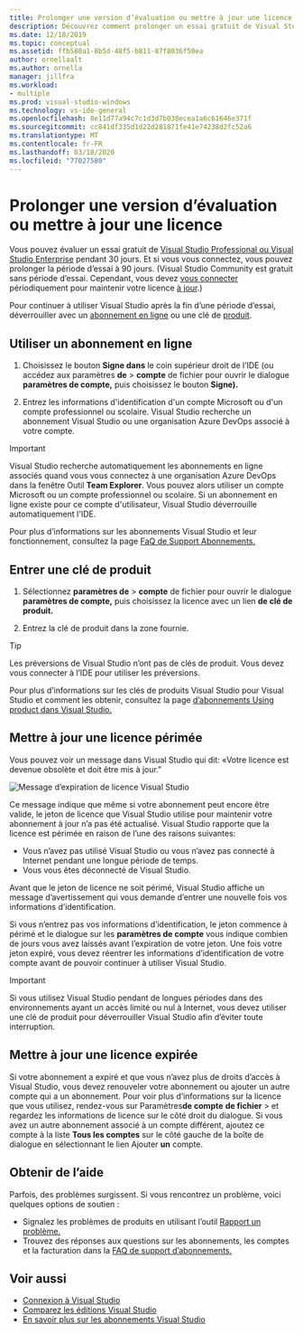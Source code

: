 ```yaml
---
title: Prolonger une version d’évaluation ou mettre à jour une licence
description: Découvrez comment prolonger un essai gratuit de Visual Studio, utilisez un abonnement en ligne ou une clé de produit pour débloquer Visual Studio, et mettez à jour une licence périmée ou expirée.
ms.date: 12/18/2019
ms.topic: conceptual
ms.assetid: ffb580a1-8b5d-48f5-b811-87f8036f50ea
author: ornellaalt
ms.author: ornella
manager: jillfra
ms.workload:
- multiple
ms.prod: visual-studio-windows
ms.technology: vs-ide-general
ms.openlocfilehash: 8e11d77a94c7c1d3d7b038ecea1a6c61646e371f
ms.sourcegitcommit: cc841df335d1d22d281871fe41e74238d2fc52a6
ms.translationtype: MT
ms.contentlocale: fr-FR
ms.lasthandoff: 03/18/2020
ms.locfileid: "77027580"
---
```

# <a name="extend-a-trial-version-or-update-a-license"></a>Prolonger une version d’évaluation ou mettre à jour une licence

Vous pouvez évaluer un essai gratuit de [Visual Studio Professional ou Visual Studio Enterprise](https://visualstudio.microsoft.com/vs/compare/) pendant 30 jours. Et si vous vous connectez, vous pouvez prolonger la période d’essai à 90 jours. (Visual Studio Community est gratuit sans période d’essai. Cependant, vous devez [vous connecter](signing-in-to-visual-studio.md) périodiquement pour maintenir votre licence [à jour](#update-a-stale-license).)

Pour continuer à utiliser Visual Studio après la fin d’une période d’essai, déverrouiller avec un [abonnement en ligne](#use-an-online-subscription) ou une clé de [produit](#enter-a-product-key).

## <a name="use-an-online-subscription"></a>Utiliser un abonnement en ligne

1. Choisissez le bouton **Signe dans** le coin supérieur droit de l’IDE (ou accédez aux paramètres **de** > **compte** de fichier pour ouvrir le dialogue **paramètres de compte,** puis choisissez le bouton **Signe).**

1. Entrez les informations d'identification d'un compte Microsoft ou d'un compte professionnel ou scolaire. Visual Studio recherche un abonnement Visual Studio ou une organisation Azure DevOps associé à votre compte.

> [!IMPORTANT]
> Visual Studio recherche automatiquement les abonnements en ligne associés quand vous vous connectez à une organisation Azure DevOps dans la fenêtre Outil **Team Explorer**. Vous pouvez alors utiliser un compte Microsoft ou un compte professionnel ou scolaire. Si un abonnement en ligne existe pour ce compte d'utilisateur, Visual Studio déverrouille automatiquement l'IDE.

Pour plus d’informations sur les abonnements Visual Studio et leur fonctionnement, consultez la page [FaQ de Support Abonnements.](https://visualstudio.microsoft.com/subscriptions/support/)

## <a name="enter-a-product-key"></a>Entrer une clé de produit

1. Sélectionnez **paramètres de** > **compte** de fichier pour ouvrir le dialogue **paramètres de compte,** puis choisissez la licence avec un lien **de clé de produit.**

1. Entrez la clé de produit dans la zone fournie.

> [!TIP]
> Les préversions de Visual Studio n’ont pas de clés de produit. Vous devez vous connecter à l’IDE pour utiliser les préversions.

Pour plus d’informations sur les clés de produits Visual Studio pour Visual Studio et comment les obtenir, consultez la page [d’abonnements Using product dans Visual Studio.](/visualstudio/subscriptions/product-keys)

## <a name="update-a-stale-license"></a>Mettre à jour une licence périmée

Vous pouvez voir un message dans Visual Studio qui dit: «Votre licence est devenue obsolète et doit être mis à jour."

![Message d’expiration de licence Visual Studio](../ide/media/vs2017_stale-license.png)

Ce message indique que même si votre abonnement peut encore être valide, le jeton de licence que Visual Studio utilise pour maintenir votre abonnement à jour n’a pas été actualisé. Visual Studio rapporte que la licence est périmée en raison de l’une des raisons suivantes:

* Vous n’avez pas utilisé Visual Studio ou vous n’avez pas connecté à Internet pendant une longue période de temps.
* Vous vous êtes déconnecté de Visual Studio.

Avant que le jeton de licence ne soit périmé, Visual Studio affiche un message d’avertissement qui vous demande d’entrer une nouvelle fois vos informations d’identification.

Si vous n’entrez pas vos informations d’identification, le jeton commence à périmé et le dialogue sur les **paramètres de compte** vous indique combien de jours vous avez laissés avant l’expiration de votre jeton. Une fois votre jeton expiré, vous devez réentrer les informations d’identification de votre compte avant de pouvoir continuer à utiliser Visual Studio.

> [!Important]
> Si vous utilisez Visual Studio pendant de longues périodes dans des environnements ayant un accès limité ou nul à Internet, vous devez utiliser une clé de produit pour déverrouiller Visual Studio afin d’éviter toute interruption.

## <a name="update-an-expired-license"></a>Mettre à jour une licence expirée

Si votre abonnement a expiré et que vous n’avez plus de droits d’accès à Visual Studio, vous devez renouveler votre abonnement ou ajouter un autre compte qui a un abonnement. Pour voir plus d’informations sur la licence que vous utilisez, rendez-vous sur Paramètres**de compte** **de fichier** > et regardez les informations de licence sur le côté droit du dialogue. Si vous avez un autre abonnement associé à un compte différent, ajoutez ce compte à la liste **Tous les comptes** sur le côté gauche de la boîte de dialogue en sélectionnant le lien Ajouter **un** compte.

## <a name="get-support"></a>Obtenir de l’aide

Parfois, des problèmes surgissent. Si vous rencontrez un problème, voici quelques options de soutien :

* Signalez les problèmes de produits en utilisant l’outil [Rapport un problème.](how-to-report-a-problem-with-visual-studio.md)
* Trouvez des réponses aux questions sur les abonnements, les comptes et la facturation dans la [FAQ de support d’abonnements.](https://visualstudio.microsoft.com/subscriptions/support/)

## <a name="see-also"></a>Voir aussi

* [Connexion à Visual Studio](../ide/signing-in-to-visual-studio.md)
* [Comparez les éditions Visual Studio](https://visualstudio.microsoft.com/vs/compare/)
* [En savoir plus sur les abonnements Visual Studio](/visualstudio/subscriptions/)
